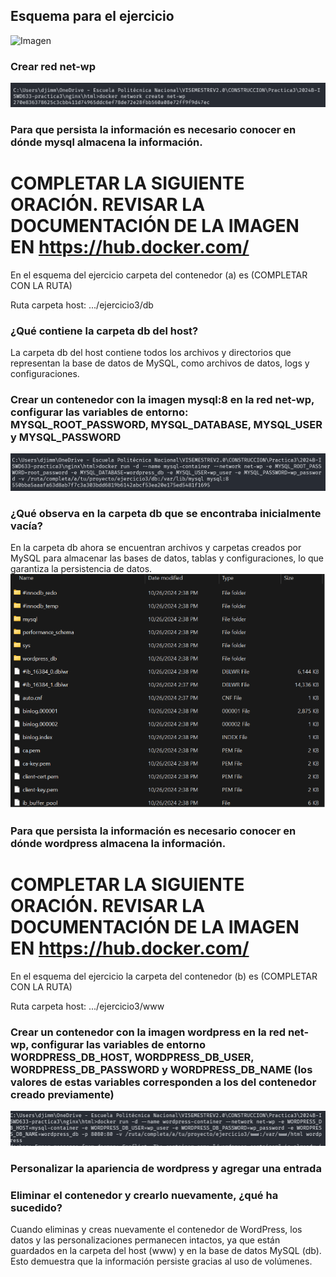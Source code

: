 ## Esquema para el ejercicio
![Imagen](img/esquema-ejercicio3.PNG)

### Crear red net-wp

![alt text](image-3.png)

### Para que persista la información es necesario conocer en dónde mysql almacena la información.
# COMPLETAR LA SIGUIENTE ORACIÓN. REVISAR LA DOCUMENTACIÓN DE LA IMAGEN EN https://hub.docker.com/
En el esquema del ejercicio carpeta del contenedor (a) es (COMPLETAR CON LA RUTA)

Ruta carpeta host: .../ejercicio3/db

### ¿Qué contiene la carpeta db del host?
La carpeta db del host contiene todos los archivos y directorios que representan la base de datos de MySQL, como archivos de datos, logs y configuraciones.

### Crear un contenedor con la imagen mysql:8  en la red net-wp, configurar las variables de entorno: MYSQL_ROOT_PASSWORD, MYSQL_DATABASE, MYSQL_USER y MYSQL_PASSWORD

![alt text](image-4.png)

### ¿Qué observa en la carpeta db que se encontraba inicialmente vacía?
En la carpeta db ahora se encuentran archivos y carpetas creados por MySQL para almacenar las bases de datos, tablas y configuraciones, lo que garantiza la persistencia de datos.
![alt text](image-5.png)

### Para que persista la información es necesario conocer en dónde wordpress almacena la información.
# COMPLETAR LA SIGUIENTE ORACIÓN. REVISAR LA DOCUMENTACIÓN DE LA IMAGEN EN https://hub.docker.com/
En el esquema del ejercicio la carpeta del contenedor (b) es (COMPLETAR CON LA RUTA)

Ruta carpeta host: .../ejercicio3/www

### Crear un contenedor con la imagen wordpress en la red net-wp, configurar las variables de entorno WORDPRESS_DB_HOST, WORDPRESS_DB_USER, WORDPRESS_DB_PASSWORD y WORDPRESS_DB_NAME (los valores de estas variables corresponden a los del contenedor creado previamente)
![alt text](image-6.png)

### Personalizar la apariencia de wordpress y agregar una entrada

### Eliminar el contenedor y crearlo nuevamente, ¿qué ha sucedido?

Cuando eliminas y creas nuevamente el contenedor de WordPress, los datos y las personalizaciones permanecen intactos, ya que están guardados en la carpeta del host (www) y en la base de datos MySQL (db). Esto demuestra que la información persiste gracias al uso de volúmenes.



